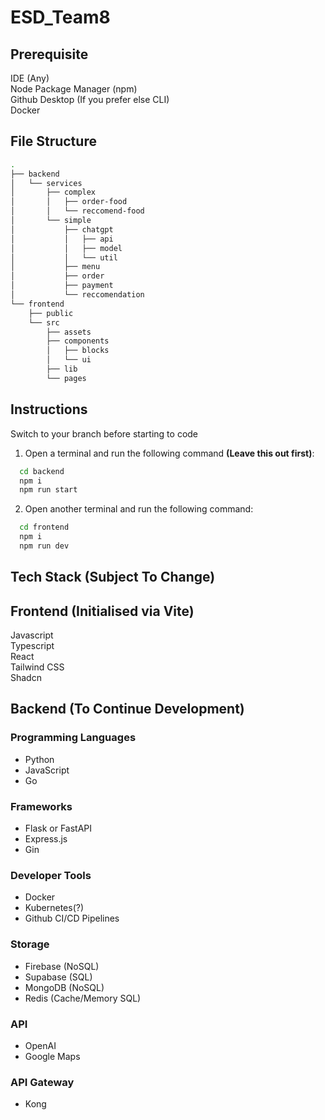 # ESD_Team8

## Prerequisite
IDE (Any) <br>
Node Package Manager (npm) <br>
Github Desktop (If you prefer else CLI) <br>
Docker <br>

## File Structure
```bash
.
├── backend
│   └── services
│       ├── complex
│       │   ├── order-food
│       │   └── reccomend-food
│       └── simple
│           ├── chatgpt
│           │   ├── api
│           │   ├── model
│           │   └── util
│           ├── menu
│           ├── order
│           ├── payment
│           └── reccomendation
└── frontend
    ├── public
    └── src
        ├── assets
        ├── components
        │   ├── blocks
        │   └── ui
        ├── lib
        └── pages
```

## Instructions

Switch to your branch before starting to code <br>

1. Open a terminal and run the following command <b>(Leave this out first)</b>:
```bash
  cd backend
  npm i
  npm run start
```
2. Open another terminal and run the following command:
```bash
  cd frontend
  npm i
  npm run dev
```
 
## Tech Stack (Subject To Change)

## Frontend (Initialised via Vite)
Javascript <br>
Typescript <br>
React <br>
Tailwind CSS <br>
Shadcn <br>

## Backend (To Continue Development)
### Programming Languages
- Python <br>
- JavaScript <br>
- Go <br>

### Frameworks
- Flask or FastAPI <br>
- Express.js <br>
- Gin <br>

### Developer Tools
- Docker
- Kubernetes(?)
- Github CI/CD Pipelines

### Storage
- Firebase (NoSQL) <br>
- Supabase (SQL) <br>
- MongoDB (NoSQL)
- Redis (Cache/Memory SQL) <br>

### API
- OpenAI
- Google Maps

### API Gateway
- Kong

